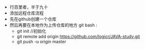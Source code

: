 * 行百里者，半于九十
* 添加远程仓库流程
* 先在github创建一个仓库
* 然后再要在本地作为上传仓库的地方 git bash :
	* git init //初始化 
	* git remote add origin https://github.com/logicr/JAVA-study.git
	* git push -u origin master
